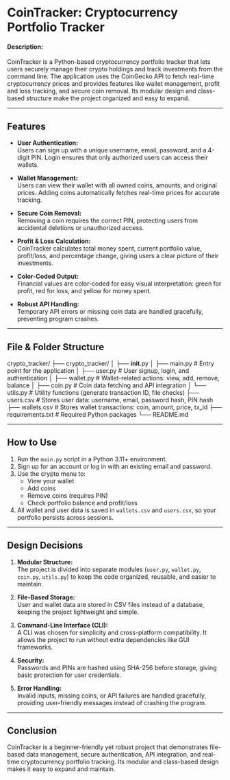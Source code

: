 # CoinTracker: Cryptocurrency Portfolio Tracker

#### Description:
CoinTracker is a Python-based cryptocurrency portfolio tracker that lets users securely manage their crypto holdings and track investments from the command line. The application uses the CoinGecko API to fetch real-time cryptocurrency prices and provides features like wallet management, profit and loss tracking, and secure coin removal. Its modular design and class-based structure make the project organized and easy to expand.

---

## Features

- **User Authentication:**  
  Users can sign up with a unique username, email, password, and a 4-digit PIN. Login ensures that only authorized users can access their wallets.

- **Wallet Management:**  
  Users can view their wallet with all owned coins, amounts, and original prices. Adding coins automatically fetches real-time prices for accurate tracking.

- **Secure Coin Removal:**  
  Removing a coin requires the correct PIN, protecting users from accidental deletions or unauthorized access.

- **Profit & Loss Calculation:**  
  CoinTracker calculates total money spent, current portfolio value, profit/loss, and percentage change, giving users a clear picture of their investments.

- **Color-Coded Output:**  
  Financial values are color-coded for easy visual interpretation: green for profit, red for loss, and yellow for money spent.

- **Robust API Handling:**  
  Temporary API errors or missing coin data are handled gracefully, preventing program crashes.

---

## File & Folder Structure

crypto_tracker/
├── crypto_tracker/
│   ├── __init__.py
│   ├── main.py        # Entry point for the application
│   ├── user.py        # User signup, login, and authentication
│   ├── wallet.py      # Wallet-related actions: view, add, remove, balance
│   ├── coin.py        # Coin data fetching and API integration
│   └── utils.py       # Utility functions (generate transaction ID, file checks)
├── users.csv          # Stores user data: username, email, password hash, PIN hash
├── wallets.csv        # Stores wallet transactions: coin, amount, price, tx_id
├── requirements.txt   # Required Python packages
└── README.md

---

## How to Use

1. Run the `main.py` script in a Python 3.11+ environment.
2. Sign up for an account or log in with an existing email and password.
3. Use the crypto menu to:
   - View your wallet  
   - Add coins  
   - Remove coins (requires PIN)  
   - Check portfolio balance and profit/loss
4. All wallet and user data is saved in `wallets.csv` and `users.csv`, so your portfolio persists across sessions.

---

## Design Decisions

1. **Modular Structure:**  
   The project is divided into separate modules (`user.py`, `wallet.py`, `coin.py`, `utils.py`) to keep the code organized, reusable, and easier to maintain.

2. **File-Based Storage:**  
   User and wallet data are stored in CSV files instead of a database, keeping the project lightweight and simple.

3. **Command-Line Interface (CLI):**  
   A CLI was chosen for simplicity and cross-platform compatibility. It allows the project to run without extra dependencies like GUI frameworks.

4. **Security:**  
   Passwords and PINs are hashed using SHA-256 before storage, giving basic protection for user credentials.

5. **Error Handling:**  
   Invalid inputs, missing coins, or API failures are handled gracefully, providing user-friendly messages instead of crashing the program.

---

## Conclusion

CoinTracker is a beginner-friendly yet robust project that demonstrates file-based data management, secure authentication, API integration, and real-time cryptocurrency portfolio tracking. Its modular and class-based design makes it easy to expand and maintain.